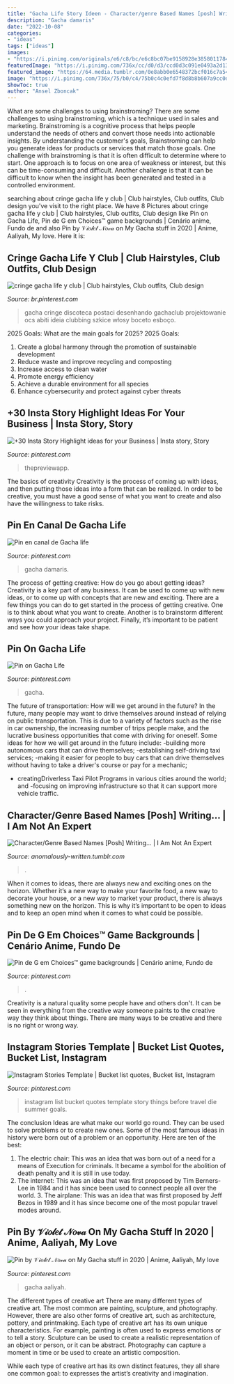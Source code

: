 ```yaml
---
title: "Gacha Life Story Ideen - Character/genre Based Names [posh] Writing..."
description: "Gacha damaris"
date: "2022-10-08"
categories:
- "ideas"
tags: ["ideas"]
images:
- "https://i.pinimg.com/originals/e6/c8/bc/e6c8bc07be9158928e3858011784a9be.jpg"
featuredImage: "https://i.pinimg.com/736x/cc/d0/d3/ccd0d3c091e0493a2d13a04171d6d9c7.jpg"
featured_image: "https://64.media.tumblr.com/0e8abb0e6548372bcf016c7a54980067/tumblr_nb782dYnkB1tkgjt3o3_640.png"
image: "https://i.pinimg.com/736x/75/b0/c4/75b0c4c0efd7f8d8b8b607a9cc0d5525.jpg"
ShowToc: true
author: "Ansel Zboncak"
---
```



What are some challenges to using brainstroming?
There are some challenges to using brainstroming, which is a technique used in sales and marketing. Brainstroming is a cognitive process that helps people understand the needs of others and convert those needs into actionable insights. By understanding the customer's goals, Brainstroming can help you generate ideas for products or services that match those goals.
One challenge with brainstroming is that it is often difficult to determine where to start. One approach is to focus on one area of weakness or interest, but this can be time-consuming and difficult. Another challenge is that it can be difficult to know when the insight has been generated and tested in a controlled environment.

	

		
searching about cringe gacha life y club | Club hairstyles, Club outfits, Club design you've visit to the right place. We have 8 Pictures about cringe gacha life y club | Club hairstyles, Club outfits, Club design like Pin on Gacha Life, Pin de G em Choices™️ game backgrounds | Cenário anime, Fundo de and also Pin by 𝒱𝒾𝑜𝓁𝑒𝓉 𝒩𝑜𝓋𝒶 on My Gacha stuff in 2020 | Anime, Aaliyah, My love. Here it is:
		
    
## Cringe Gacha Life Y Club | Club Hairstyles, Club Outfits, Club Design

<img loading=lazy src="https://i.pinimg.com/736x/fe/4f/02/fe4f022cfe9f8b17edc1f16b2fa2cdc6.jpg" onerror="this.onerror=null;this.src='https://tse4.mm.bing.net/th?id=OIP.pAoz7I_Wl8MpdZOOypqICQHaHa&amp;pid=15.1';" alt="cringe gacha life y club | Club hairstyles, Club outfits, Club design">

_Source: br.pinterest.com_

>gacha cringe discoteca postaci desenhando gachaclub projektowanie ocs abiti ideia clubbing szkice włosy boceto esboço. 

	

2025 Goals: What are the main goals for 2025?
2025 Goals: 
1. Create a global harmony through the promotion of sustainable development 
2. Reduce waste and improve recycling and composting 
3. Increase access to clean water 
4. Promote energy efficiency 
5. Achieve a durable environment for all species 
6. Enhance cybersecurity and protect against cyber threats 

    
## +30 Insta Story Highlight Ideas For Your Business | Insta Story, Story

<img loading=lazy src="https://i.pinimg.com/originals/e6/2a/cd/e62acd37ff4fd12ac5d7ab8c5985b3e3.jpg" onerror="this.onerror=null;this.src='https://tse1.mm.bing.net/th?id=OIP.ppVCsx5-VMuWI1Hc00xptQHaHa&amp;pid=15.1';" alt="+30 Insta Story Highlight ideas for your Business | Insta story, Story">

_Source: pinterest.com_

>thepreviewapp. 

	

The basics of creativity
Creativity is the process of coming up with ideas, and then putting those ideas into a form that can be realized. In order to be creative, you must have a good sense of what you want to create and also have the willingness to take risks.

    
## Pin En Canal De Gacha Life

<img loading=lazy src="https://i.pinimg.com/736x/6c/34/7f/6c347f15a83e39e920532c868f2c1fbf.jpg" onerror="this.onerror=null;this.src='https://tse3.mm.bing.net/th?id=OIP.AuLrJMDzvAqvB7Mifl12cwHaEJ&amp;pid=15.1';" alt="Pin en canal de Gacha life">

_Source: pinterest.com_

>gacha damaris. 

	

The process of getting creative: How do you go about getting ideas?
Creativity is a key part of any business. It can be used to come up with new ideas, or to come up with concepts that are new and exciting. There are a few things you can do to get started in the process of getting creative. One is to think about what you want to create. Another is to brainstorm different ways you could approach your project. Finally, it’s important to be patient and see how your ideas take shape.

    
## Pin On Gacha Life

<img loading=lazy src="https://i.pinimg.com/736x/75/b0/c4/75b0c4c0efd7f8d8b8b607a9cc0d5525.jpg" onerror="this.onerror=null;this.src='https://tse3.mm.bing.net/th?id=OIP.syzbOYuY4V2VnCvBvfd_hQHaJ_&amp;pid=15.1';" alt="Pin on Gacha Life">

_Source: pinterest.com_

>gacha. 

	

The future of transportation: How will we get around in the future?
In the future, many people may want to drive themselves around instead of relying on public transportation. This is due to a variety of factors such as the rise in car ownership, the increasing number of trips people make, and the lucrative business opportunities that come with driving for oneself. 
Some ideas for how we will get around in the future include: 
-building more autonomous cars that can drive themselves; 
-establishing self-driving taxi services; 
-making it easier for people to buy cars that can drive themselves without having to take a driver's course or pay for a mechanic; 
- creatingDriverless Taxi Pilot Programs in various cities around the world; and 
-focusing on improving infrastructure so that it can support more vehicle traffic.

    
## Character/Genre Based Names [Posh] Writing... | I Am Not An Expert

<img loading=lazy src="https://64.media.tumblr.com/0e8abb0e6548372bcf016c7a54980067/tumblr_nb782dYnkB1tkgjt3o3_640.png" onerror="this.onerror=null;this.src='https://tse1.mm.bing.net/th?id=OIP.Jp8raASQA6ovHngFMpBN1QHaFj&amp;pid=15.1';" alt="Character/Genre Based Names [Posh] Writing... | I Am Not An Expert">

_Source: anomalously-written.tumblr.com_

>. 

	

When it comes to ideas, there are always new and exciting ones on the horizon. Whether it’s a new way to make your favorite food, a new way to decorate your house, or a new way to market your product, there is always something new on the horizon. This is why it’s important to be open to ideas and to keep an open mind when it comes to what could be possible.

    
## Pin De G Em Choices™️ Game Backgrounds | Cenário Anime, Fundo De

<img loading=lazy src="https://i.pinimg.com/originals/98/7d/79/987d797f56d3e3b0dcecb4d69559343c.jpg" onerror="this.onerror=null;this.src='https://tse4.mm.bing.net/th?id=OIP.k2k77gyJFLaDX33hU93SUwHaEf&amp;pid=15.1';" alt="Pin de G em Choices™️ game backgrounds | Cenário anime, Fundo de">

_Source: pinterest.com_

>. 

	

Creativity is a natural quality some people have and others don't. It can be seen in everything from the creative way someone paints to the creative way they think about things. There are many ways to be creative and there is no right or wrong way.

    
## Instagram Stories Template | Bucket List Quotes, Bucket List, Instagram

<img loading=lazy src="https://i.pinimg.com/originals/e6/c8/bc/e6c8bc07be9158928e3858011784a9be.jpg" onerror="this.onerror=null;this.src='https://tse2.mm.bing.net/th?id=OIP.FPnCiC31ES_o8DGvuTeTogHaNO&amp;pid=15.1';" alt="Instagram Stories Template | Bucket list quotes, Bucket list, Instagram">

_Source: pinterest.com_

>instagram list bucket quotes template story things before travel die summer goals. 

	

The conclusion
Ideas are what make our world go round. They can be used to solve problems or to create new ones. Some of the most famous ideas in history were born out of a problem or an opportunity. Here are ten of the best:
1. The electric chair: This was an idea that was born out of a need for a means of Execution for criminals. It became a symbol for the abolition of death penalty and it is still in use today.
2. The internet: This was an idea that was first proposed by Tim Berners-Lee in 1984 and it has since been used to connect people all over the world. 3. The airplane: This was an idea that was first proposed by Jeff Bezos in 1989 and it has since become one of the most popular travel modes around. 
    
## Pin By 𝒱𝒾𝑜𝓁𝑒𝓉 𝒩𝑜𝓋𝒶 On My Gacha Stuff In 2020 | Anime, Aaliyah, My Love

<img loading=lazy src="https://i.pinimg.com/736x/cc/d0/d3/ccd0d3c091e0493a2d13a04171d6d9c7.jpg" onerror="this.onerror=null;this.src='https://tse3.mm.bing.net/th?id=OIP.3_gdOL4GzY1TzL3MHodjmAHaE2&amp;pid=15.1';" alt="Pin by 𝒱𝒾𝑜𝓁𝑒𝓉 𝒩𝑜𝓋𝒶 on My Gacha stuff in 2020 | Anime, Aaliyah, My love">

_Source: pinterest.com_

>gacha aaliyah. 

	

The different types of creative art
There are many different types of creative art. The most common are painting, sculpture, and photography. However, there are also other forms of creative art, such as architecture, pottery, and printmaking.
Each type of creative art has its own unique characteristics. For example, painting is often used to express emotions or to tell a story. Sculpture can be used to create a realistic representation of an object or person, or it can be abstract. Photography can capture a moment in time or be used to create an artistic composition.

While each type of creative art has its own distinct features, they all share one common goal: to expresses the artist’s creativity and imagination.

